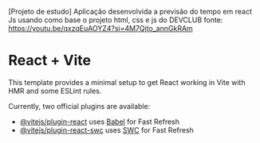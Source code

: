 [Projeto de estudo] Aplicação desenvolvida a previsão do tempo em react Js usando como base o projeto html, css e js do DEVCLUB
fonte: https://youtu.be/qxzqEuAOYZ4?si=4M7Qjto_annGkRAm

# React + Vite

This template provides a minimal setup to get React working in Vite with HMR and some ESLint rules.

Currently, two official plugins are available:

- [@vitejs/plugin-react](https://github.com/vitejs/vite-plugin-react/blob/main/packages/plugin-react/README.md) uses [Babel](https://babeljs.io/) for Fast Refresh
- [@vitejs/plugin-react-swc](https://github.com/vitejs/vite-plugin-react-swc) uses [SWC](https://swc.rs/) for Fast Refresh
